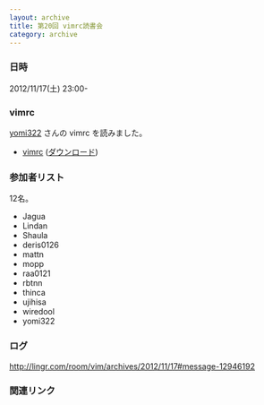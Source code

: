 ```yaml
---
layout: archive
title: 第20回 vimrc読書会
category: archive
---
```


### 日時
2012/11/17(土) 23:00-

### vimrc
[yomi322](https://github.com/yomi322) さんの vimrc を読みました。

- [vimrc](https://github.com/yomi322/config/blob/7a98be17babe150dc36b7018d1978403cd6be865/dot.vimrc) ([ダウンロード](https://raw.github.com/yomi322/config/7a98be17babe150dc36b7018d1978403cd6be865/dot.vimrc))


### 参加者リスト

12名。

- Jagua
- Lindan
- Shaula
- deris0126
- mattn
- mopp
- raa0121
- rbtnn
- thinca
- ujihisa
- wiredool
- yomi322

### ログ
<http://lingr.com/room/vim/archives/2012/11/17#message-12946192>

### 関連リンク


